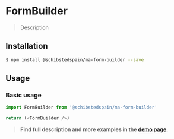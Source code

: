 # FormBuilder

> Description

<!-- ![](./assets/preview.png) -->

## Installation

```sh
$ npm install @schibstedspain/ma-form-builder --save
```

## Usage

### Basic usage
```js
import FormBuilder from '@schibstedspain/ma-form-builder'

return (<FormBuilder />)
```


> **Find full description and more examples in the [demo page](#).**